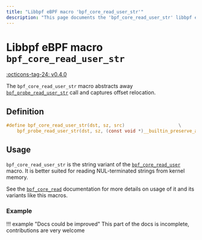 ```yaml
---
title: "Libbpf eBPF macro 'bpf_core_read_user_str'"
description: "This page documents the 'bpf_core_read_user_str' libbpf eBPF macro, including its definition, usage, and examples."
---
```

# Libbpf eBPF macro `bpf_core_read_user_str`

[:octicons-tag-24: v0.4.0](https://github.com/libbpf/libbpf/releases/tag/v0.4.0)

The `bpf_core_read_user_str` macro abstracts away [`bpf_probe_read_user_str`](../../../linux/helper-function/bpf_probe_read_user_str.md) call and captures offset relocation.

## Definition

```c
#define bpf_core_read_user_str(dst, sz, src)				    \
	bpf_probe_read_user_str(dst, sz, (const void *)__builtin_preserve_access_index(src))
```

## Usage

`bpf_core_read_user_str` is the string variant of the [`bpf_core_read_user`](bpf_core_read_user.md) macro. It is better suited for reading NUL-terminated strings from kernel memory.

See the [`bpf_core_read`](bpf_core_read.md) documentation for more details on usage of it and its variants like this macros.

### Example

!!! example "Docs could be improved"
    This part of the docs is incomplete, contributions are very welcome
